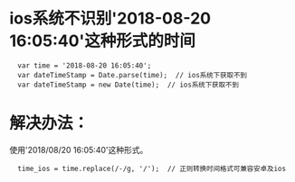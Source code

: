 # ios系统不识别'2018-08-20 16:05:40'这种形式的时间
```
  var time = '2018-08-20 16:05:40';
  var dateTimeStamp = Date.parse(time);  // ios系统下获取不到
  var dateTimeStamp = new Date(time);  // ios系统下获取不到
```
# 解决办法：
  使用'2018/08/20 16:05:40'这种形式。
```
  time_ios = time.replace(/-/g, '/');  // 正则转换时间格式可兼容安卓及ios
```
